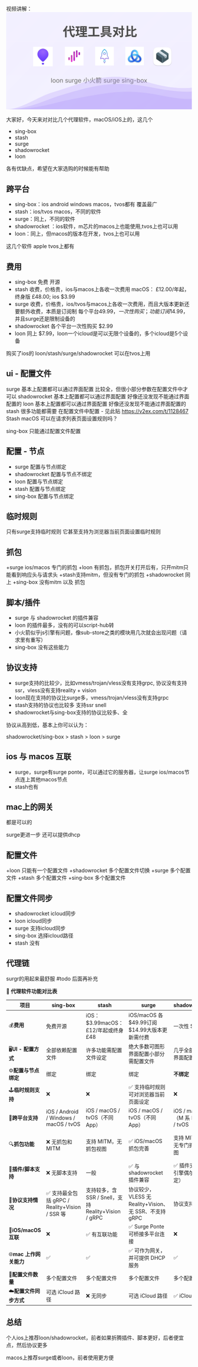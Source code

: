 视频讲解：
[![视频讲解](代理工具对比.svg)](https://youtu.be/1qQuvfYQugI)

大家好，今天来对对比几个代理软件，macOS/iOS上的，这几个

+ sing-box
+ stash
+ surge
+ shadowrocket
+ loon

各有优缺点，希望在大家选购的时候能有帮助

## 跨平台
+ sing-box：ios android windows macos，tvos都有 覆盖最广
+ stash：ios/tvos macos，不同的软件
+ surge：同上，不同的软件
+ shadowrocket ：ios软件，m芯片的macos上也能使用,tvos上也可以用
+ loon：同上，但macos的版本在开发，tvos上也可以用

这几个软件 apple tvos上都有

## 费用
+ sing-box 免费 开源
+ stash 收费，价格贵，ios与macos上各收一次费用 macOS： £12.00/年起，终身版 £48.00; ios $3.99
+ surge 收费，价格贵，ios/tvos与macos上各收一次费用，而且大版本更新还要额外收费，本质是订阅制 每个平台$49.99，一次性购买；功能订阅$14.99，并且surge还是限制设备的
+ shadowrocket 各个平台一次性购买 $2.99
+ loon 同上 $7.99，loon一个icloud是可以无限个设备的，多个icloud是5个设备

购买了ios的 loon/stash/surge/shadowrocket 可以在tvos上用

## ui - 配置文件
surge 基本上配置都可以通过界面配置 比较全，但很小部分参数在配置文件中才可以
shadowrocket 基本上配置都可以通过界面配置 好像还没发现不能通过界面配置的
loon 基本上配置都可以通过界面配置 好像还没发现不能通过界面配置的
stash 很多功能都需要 在配置文件中配置 - 见此贴 https://v2ex.com/t/1128467 Stash macOS 可以在请求列表页面设置规则吗？

sing-box 只能通过配置文件配置

## 配置 - 节点
+ surge 配置与节点绑定
+ shadowrocket 配置与节点不绑定
+ loon 配置与节点绑定
+ stash 配置与节点绑定
+ sing-box 配置与节点绑定

## 临时规则

只有surge支持临时规则 它甚至支持为浏览器当前页面设置临时规则


## 抓包
+surge ios/macos 专门的抓包
+loon 有抓包，抓包开关打开后有，只开mitm只能看到响应头与请求头
+stash支持mitm，但没有专门的抓包
+shadowrocket 同上
+sing-box 没有mitm 以及 抓包

## 脚本/插件
+ surge 与 shadowrocket 的插件兼容
+ loon 的插件最多，没有的可以script-hub转
+ 小火箭似乎js引擎有问题，像sub-store之类的模块用几次就会出现问题（请求里有重写）
+ sing-box 没有这些能力

## 协议支持
+ surge支持的比较少，比如vmess/trojan/vless没有支持grpc, 协议没有支持ssr，vless没有支持reality + vision
+ loon现在支持的协议比surge多，vmess/trojan/vless没有支持grpc
+ stash支持的协议也比较多  支持ssr snell
+ shadowrocket与sing-box支持的协议比较多、全

协议从高到低，基本上你可以认为：

shadowrocket/sing-box > stash > loon > surge

## ios 与 macos 互联

+ surge，surge有surge ponte，可以通过它的服务器，让surge ios/macos节点连上其他macos节点
+ stash也有

## mac上的网关
都是可以的

surge更进一步 还可以提供dhcp

## 配置文件
+loon 只能有一个配置文件
+shadowrocket 多个配置文件切换
+surge 多个配置文件
+stash 多个配置文件
+sing-box 多个配置文件

## 配置文件同步
+ shadowrocket icloud同步
+ loon icloud同步
+ surge 支持icloud同步
+ sing-box 选择icloud路径
+ stash 没有

## 代理链
surgr的用起来最舒服 #todo 后面再补充

**🧾 代理软件功能对比表**

| **项目** | **sing-box** | **stash** | **surge** | **shadowrocket** | **loon** |
|----|----|----|----|----|----|
| 💰**费用** | 免费开源 | iOS：$3.99macOS：£12/年起或终身 £48 | iOS/macOS 各 $49.99订阅 $14.99大版本更新需付费 | 一次性 $2.99 | 一次性 $7.99 |
| 🖥️**UI - 配置方式** | 全部依赖配置文件 | 许多功能需配置文件设定 | 绝大多数可图形界面配置小部分需配置文件 | 几乎全部图形界面配置 | 几乎全部图形界面配置 |
| ⚙️**配置与节点绑定** | 绑定 | 绑定 | 绑定 | **不绑定** | 绑定 |
| 🕹️**临时规则支持** | ❌ | ❌ | ✅ 支持临时规则可对浏览器当前页面设定 | ❌ | ❌ |
| 📱**跨平台支持** | iOS / Android / Windows / macOS / tvOS | iOS / macOS / tvOS（不同 App） | iOS / macOS / tvOS（不同 App） | iOS / macOS（M 系 Mac） / tvOS | iOS / tvOSmacOS 版本开发中 |
| 🔍**抓包功能** | ❌ 无抓包和 MITM | 支持 MITM，无抓包视图 | ✅ iOS/macOS 抓包完善 | 支持 MITM，无专门抓包视图 | 有抓包，可见内容依赖抓包/mitm设置 |
| 🧩**插件/脚本支持** | ❌ 无脚本支持 | 一般 | ✅ 与 shadowrocket 插件兼容 | ✅ 插件支持（js 引擎偶尔不稳定） | ✅ 插件很多 |
| 🧬**协议支持情况** | ✅ 支持最全包括 gRPC / Reality+Vision / SSR 等 | 支持较多，含 SSR / Snell，支持 Reality+Vision / gRPC | 协议较少，VLESS 无 Reality+Vision、无 SSR、不支持 gRPC | 协议支持较全| 支持多协议，无 gRPC |
| 🔗**iOS/macOS 互联** | ❌ | ✅ 有互联功能 | ✅ Surge Ponte 可桥接多平台连接 | ❌ | ❌ |
| 🌐**mac 上作网关能力** | ✅ | ✅ | ✅ 可作为网关，并可提供 DHCP 服务 | ✅ | ✅ |
| 📂**配置文件数量** | 多个配置文件 | 多个配置文件 | 多个配置文件 | 多个配置文件 | 只能一个配置文件 |
| ☁️**配置文件同步方式** | 可选 iCloud 路径 | ❌ 无同步 | 可选 iCloud 路径 | ✅ iCloud 同步 | ✅ iCloud 同步 |

## 总结

个人ios上推荐loon/shadowrocket，前者如果折腾插件、脚本更好，后者便宜点，然后协议更多

macos上推荐surge或者loon，前者使用更方便

